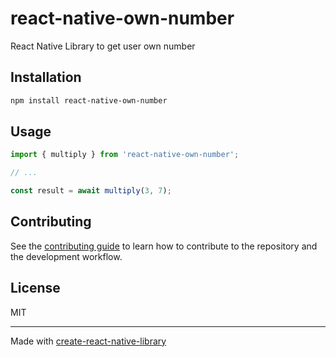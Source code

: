 # react-native-own-number

React Native Library to get user own number

## Installation

```sh
npm install react-native-own-number
```

## Usage

```js
import { multiply } from 'react-native-own-number';

// ...

const result = await multiply(3, 7);
```

## Contributing

See the [contributing guide](CONTRIBUTING.md) to learn how to contribute to the repository and the development workflow.

## License

MIT

---

Made with [create-react-native-library](https://github.com/callstack/react-native-builder-bob)
